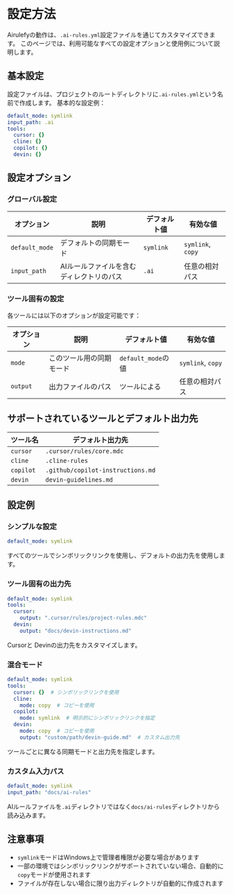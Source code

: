 # 設定方法

Airulefyの動作は、`.ai-rules.yml`設定ファイルを通じてカスタマイズできます。
このページでは、利用可能なすべての設定オプションと使用例について説明します。

## 基本設定

設定ファイルは、プロジェクトのルートディレクトリに`.ai-rules.yml`という名前で作成します。
基本的な設定例：

```yaml
default_mode: symlink
input_path: .ai
tools:
  cursor: {}
  cline: {}
  copilot: {}
  devin: {}
```

## 設定オプション

### グローバル設定

| オプション | 説明 | デフォルト値 | 有効な値 |
|----------|------|------------|---------|
| `default_mode` | デフォルトの同期モード | `symlink` | `symlink`, `copy` |
| `input_path` | AIルールファイルを含むディレクトリのパス | `.ai` | 任意の相対パス |

### ツール固有の設定

各ツールには以下のオプションが設定可能です：

| オプション | 説明 | デフォルト値 | 有効な値 |
|----------|------|------------|---------|
| `mode` | このツール用の同期モード | `default_mode`の値 | `symlink`, `copy` |
| `output` | 出力ファイルのパス | ツールによる | 任意の相対パス |

## サポートされているツールとデフォルト出力先

| ツール名 | デフォルト出力先 |
|--------|---------------|
| `cursor` | `.cursor/rules/core.mdc` |
| `cline` | `.cline-rules` |
| `copilot` | `.github/copilot-instructions.md` |
| `devin` | `devin-guidelines.md` |

## 設定例

### シンプルな設定

```yaml
default_mode: symlink
```

すべてのツールでシンボリックリンクを使用し、デフォルトの出力先を使用します。

### ツール固有の出力先

```yaml
default_mode: symlink
tools:
  cursor:
    output: ".cursor/rules/project-rules.mdc"
  devin:
    output: "docs/devin-instructions.md"
```

Cursorと Devinの出力先をカスタマイズします。

### 混合モード

```yaml
default_mode: symlink
tools:
  cursor: {}  # シンボリックリンクを使用
  cline:
    mode: copy  # コピーを使用
  copilot:
    mode: symlink  # 明示的にシンボリックリンクを指定
  devin:
    mode: copy  # コピーを使用
    output: "custom/path/devin-guide.md"  # カスタム出力先
```

ツールごとに異なる同期モードと出力先を指定します。

### カスタム入力パス

```yaml
default_mode: symlink
input_path: "docs/ai-rules"
```

AIルールファイルを`.ai`ディレクトリではなく`docs/ai-rules`ディレクトリから読み込みます。

## 注意事項

- `symlink`モードはWindows上で管理者権限が必要な場合があります
- 一部の環境ではシンボリックリンクがサポートされていない場合、自動的に`copy`モードが使用されます
- ファイルが存在しない場合に限り出力ディレクトリが自動的に作成されます
